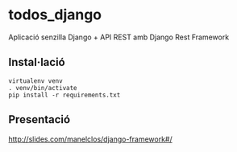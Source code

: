 # todos_django

Aplicació senzilla Django + API REST amb Django Rest Framework

## Instal·lació

```
virtualenv venv
. venv/bin/activate
pip install -r requirements.txt
```

## Presentació

http://slides.com/manelclos/django-framework#/
